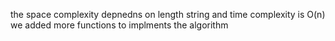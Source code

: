 the space complexity depnedns on length string
and time complexity is O(n)
we added more functions to implments the algorithm 